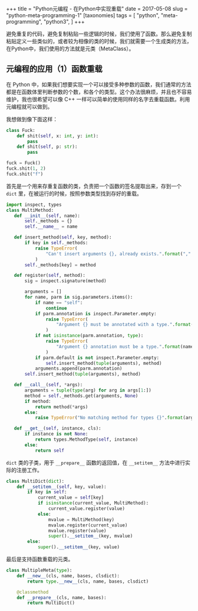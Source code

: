 +++
title = "Python元编程 - 在Python中实现重载"
date = 2017-05-08
slug = "python-meta-programming-1"
[taxonomies]
tags = [
  "python",
  "meta-programming",
  "python3",
]
+++

避免重复的代码，避免复制粘贴一些逻辑的时候，我们使用了函数。那么避免复制粘贴定义一些类似的，或者较为相像的类的时候，我们就需要一个生成类的方法，在Python中，我们使用的方法就是元类（MetaClass）。

## 元编程的应用（1）函数重载

在 Python 中，如果我们想要实现一个可以接受多种参数的函数，我们通常的方法都是在函数体里判断参数的个数，和各个的类型。这个办法很麻烦，并且也不容易维护，我也很希望可以像 C++ 一样可以简单的使用同样的名字去重载函数。利用元编程就可以做到。

我想做到像下面这样：

```python
class Fuck:
	def shit(self, x: int, y: int):
    	pass
    def shit(self, p: str):
    	pass

fuck = Fuck()
fuck.shit(1, 2)
fuck.shit("f")
```

首先是一个用来存重复函数的类，负责把一个函数的签名提取出来，存到一个 `dict` 里，在被运行的时候，按照参数类型找到存好的重载。

 ```python
import inspect, types
class MultiMethod:
    def __init__(self, name):
        self._methods = {}
        self.__name__ = name

    def insert_method(self, key, method):
        if key in self._methods:
            raise TypeError(
                "Can't insert arguments {}, already exists.".format(",".join([str(x) for x in key]))
            )
        self._methods[key] = method

    def register(self, method):
        sig = inspect.signature(method)

        arguments = []
        for name, parm in sig.parameters.items():
            if name == "self":
                continue
            if parm.annotation is inspect.Parameter.empty:
                raise TypeError(
                    "Argument {} must be annotated with a type.".format(name)
                )
            if not isinstance(parm.annotation, type):
                raise TypeError(
                    "Argument {} annotation must be a type.".format(name)
                )
            if parm.default is not inspect.Parameter.empty:
                self.insert_method(tuple(arguments), method)
            arguments.append(parm.annotation)
        self.insert_method(tuple(arguments), method)

    def __call__(self, *args):
        arguments = tuple(type(arg) for arg in args[1:])
        method = self._methods.get(arguments, None)
        if method:
            return method(*args)
        else:
            raise TypeError("No matching method for types {}".format(arguments))

    def __get__(self, instance, cls):
        if instance is not None:
            return types.MethodType(self, instance)
        else:
            return self
```

`dict` 类的子类，用于 `__prepare__` 函数的返回值，在 `__setitem__` 方法中进行实际的注册工作。
```python
class MultiDict(dict):
    def __setitem__(self, key, value):
        if key in self:
            current_value = self[key]
            if isinstance(current_value, MultiMethod):
                current_value.register(value)
            else:
                mvalue = MultiMethod(key)
                mvalue.register(current_value)
                mvalue.register(value)
                super().__setitem__(key, mvalue)
        else:
            super().__setitem__(key, value)
```

最后是支持函数重载的元类。
```python
class MultipleMeta(type):
    def __new__(cls, name, bases, clsdict):
        return type.__new__(cls, name, bases, clsdict)

    @classmethod
    def __prepare__(cls, name, bases):
        return MultiDict()
 ```